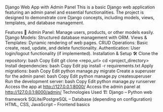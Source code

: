 Django Web App with Admin Panel
This is a basic Django web application featuring an admin panel and essential functionalities. The project is designed to demonstrate core Django concepts, including models, views, templates, and database management.

Features 🚀
Admin Panel: Manage users, products, or other models easily.
Django Models: Structured database management with ORM.
Views & Templates: Dynamic rendering of web pages.
CRUD Operations: Basic create, read, update, and delete functionality.
Authentication: User login/logout functionality (if implemented).
Installation & Setup 🛠
Clone the repository:
bash
Copy
Edit
git clone <repo_url>
cd <project_directory>
Install dependencies:
bash
Copy
Edit
pip install -r requirements.txt
Apply migrations:
bash
Copy
Edit
python manage.py migrate
Create a superuser for the admin panel:
bash
Copy
Edit
python manage.py createsuperuser
Run the development server:
bash
Copy
Edit
python manage.py runserver
Access the app at http://127.0.0.1:8000/
Access the admin panel at http://127.0.0.1:8000/admin/
Technologies Used 🏗
Django – Python web framework
SQLite/PostgreSQL – Database (depending on configuration)
HTML, CSS, JavaScript – Frontend basics
